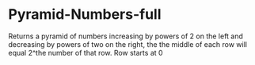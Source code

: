 # Pyramid-Numbers-full
Returns a pyramid of numbers increasing by powers of 2 on the left and decreasing by powers of two on the right, the the middle of each row will equal 2^the number of that row. Row starts at 0
